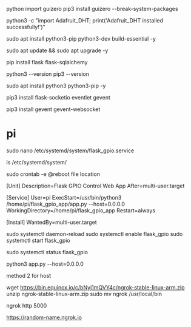 python
import guizero
pip3 install guizero --break-system-packages

python3 -c "import Adafruit_DHT; print('Adafruit_DHT installed successfully!')"

sudo apt install python3-pip python3-dev build-essential -y

sudo apt update && sudo apt upgrade -y

pip install flask flask-sqlalchemy

python3 --version
pip3 --version


sudo apt install python3 python3-pip -y


pip3 install flask-socketio eventlet gevent

pip3 install gevent gevent-websocket

# pi
sudo nano /etc/systemd/system/flask_gpio.service


ls /etc/systemd/system/

sudo crontab -e
@reboot file location

[Unit]
Description=Flask GPIO Control Web App
After=multi-user.target

[Service]
User=pi
ExecStart=/usr/bin/python3 /home/pi/flask_gpio_app/app.py --host=0.0.0.0
WorkingDirectory=/home/pi/flask_gpio_app
Restart=always

[Install]
WantedBy=multi-user.target



sudo systemctl daemon-reload
sudo systemctl enable flask_gpio
sudo systemctl start flask_gpio



sudo systemctl status flask_gpio




python3 app.py --host=0.0.0.0

method 2 for host

wget https://bin.equinox.io/c/bNyj1mQVY4c/ngrok-stable-linux-arm.zip
unzip ngrok-stable-linux-arm.zip
sudo mv ngrok /usr/local/bin


ngrok http 5000


https://random-name.ngrok.io
